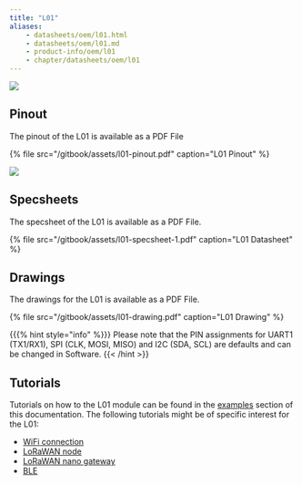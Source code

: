 ```yaml
---
title: "L01"
aliases:
    - datasheets/oem/l01.html
    - datasheets/oem/l01.md
    - product-info/oem/l01
    - chapter/datasheets/oem/l01
---
```

![](/gitbook/assets/l01-1.png)

## Pinout

The pinout of the L01 is available as a PDF File

{% file src="/gitbook/assets/l01-pinout.pdf" caption="L01 Pinout" %}

![](/gitbook/assets/l01-pinout.png)

## Specsheets

The specsheet of the L01 is available as a PDF File.

{% file src="/gitbook/assets/l01-specsheet-1.pdf" caption="L01 Datasheet" %}

## Drawings

The drawings for the L01 is available as a PDF File.

{% file src="/gitbook/assets/l01-drawing.pdf" caption="L01 Drawing" %}

{{{% hint style="info" %}}}
Please note that the PIN assignments for UART1 (TX1/RX1), SPI (CLK, MOSI, MISO) and I2C (SDA, SCL) are defaults and can be changed in Software.
{{< /hint >}}

## Tutorials

Tutorials on how to the L01 module can be found in the [examples](/../tutorials/introduction) section of this documentation. The following tutorials might be of specific interest for the L01:

* [WiFi connection](/../tutorials/all/wlan)
* [LoRaWAN node](/../tutorials/lora/lorawan-abp)
* [LoRaWAN nano gateway](/../tutorials/lora/lorawan-nano-gateway)
* [BLE](/../tutorials/all/ble)

